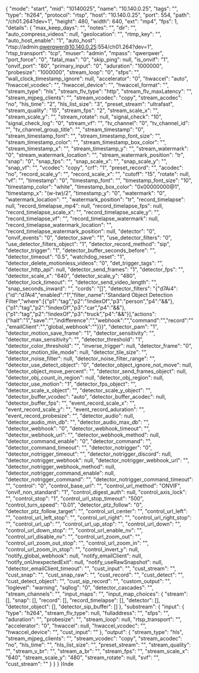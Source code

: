 {
   "mode": "start",
   "mid": "10140025",
   "name": "10.140.0.25",
   "tags": "",
   "type": "h264",
   "protocol": "rtsp",
   "host": "10.140.0.25",
   "port": 554,
   "path": "/ch01.264?dev=1",
   "height": 480,
   "width": 640,
   "ext": "mp4",
   "fps": 1,
   "details": {
      "max_keep_days": "",
      "notes": "",
      "dir": "",
      "auto_compress_videos": null,
      "geolocation": "",
      "rtmp_key": "",
      "auto_host_enable": "1",
      "auto_host": "rtsp://admin:qwerqwer@10.140.0.25:554/ch01.264?dev=1",
      "rtsp_transport": "tcp",
      "muser": "admin",
      "mpass": "qwerqwer",
      "port_force": "0",
      "fatal_max": "0",
      "skip_ping": null,
      "is_onvif": "1",
      "onvif_port": "80",
      "primary_input": "0",
      "aduration": "1000000",
      "probesize": "1000000",
      "stream_loop": "0",
      "sfps": "",
      "wall_clock_timestamp_ignore": null,
      "accelerator": "0",
      "hwaccel": "auto",
      "hwaccel_vcodec": "",
      "hwaccel_device": "",
      "hwaccel_format": "",
      "stream_type": "hls",
      "stream_flv_type": "http",
      "stream_flv_maxLatency": "",
      "stream_mjpeg_clients": "",
      "stream_vcodec": "copy",
      "stream_acodec": "no",
      "hls_time": "2",
      "hls_list_size": "3",
      "preset_stream": "ultrafast",
      "stream_quality": "15",
      "stream_fps": "2",
      "stream_scale_x": "",
      "stream_scale_y": "",
      "stream_rotate": null,
      "signal_check": "10",
      "signal_check_log": "0",
      "stream_vf": "",
      "tv_channel": "0",
      "tv_channel_id": "",
      "tv_channel_group_title": "",
      "stream_timestamp": "0",
      "stream_timestamp_font": "",
      "stream_timestamp_font_size": "",
      "stream_timestamp_color": "",
      "stream_timestamp_box_color": "",
      "stream_timestamp_x": "",
      "stream_timestamp_y": "",
      "stream_watermark": "0",
      "stream_watermark_location": "",
      "stream_watermark_position": "tr",
      "snap": "0",
      "snap_fps": "",
      "snap_scale_x": "",
      "snap_scale_y": "",
      "snap_vf": "",
      "vcodec": "copy",
      "crf": "1",
      "preset_record": "",
      "acodec": "no",
      "record_scale_y": "",
      "record_scale_x": "",
      "cutoff": "15",
      "rotate": null,
      "vf": "",
      "timestamp": "0",
      "timestamp_font": "",
      "timestamp_font_size": "10",
      "timestamp_color": "white",
      "timestamp_box_color": "0x00000000@1",
      "timestamp_x": "(w-tw)/2",
      "timestamp_y": "0",
      "watermark": "0",
      "watermark_location": "",
      "watermark_position": "tr",
      "record_timelapse": null,
      "record_timelapse_mp4": null,
      "record_timelapse_fps": null,
      "record_timelapse_scale_x": "",
      "record_timelapse_scale_y": "",
      "record_timelapse_vf": "",
      "record_timelapse_watermark": null,
      "record_timelapse_watermark_location": "",
      "record_timelapse_watermark_position": null,
      "detector": "0",
      "onvif_events": "0",
      "detector_save": "1",
      "use_detector_filters": "0",
      "use_detector_filters_object": "1",
      "detector_record_method": "sip",
      "detector_trigger": "1",
      "detector_buffer_seconds_before": "",
      "detector_timeout": "0.5",
      "watchdog_reset": "1",
      "detector_delete_motionless_videos": "0",
      "det_trigger_tags": "",
      "detector_http_api": null,
      "detector_send_frames": "1",
      "detector_fps": "",
      "detector_scale_x": "640",
      "detector_scale_y": "480",
      "detector_lock_timeout": "",
      "detector_send_video_length": "",
      "snap_seconds_inward": "",
      "cords": "[]",
      "detector_filters": "{\"d7Ai4\":{\"id\":\"d7Ai4\",\"enabled\":\"1\",\"filter_name\":\"Standard Object Detection Filter\",\"where\":[{\"p1\":\"tag\",\"p2\":\"!indexOf\",\"p3\":\"person\",\"p4\":\"&&\"},{\"p1\":\"tag\",\"p2\":\"!indexOf\",\"p3\":\"car\",\"p4\":\"&&\"},{\"p1\":\"tag\",\"p2\":\"!indexOf\",\"p3\":\"truck\",\"p4\":\"&&\"}],\"actions\":{\"halt\":\"1\",\"save\":\"\",\"indifference\":\"\",\"webhook\":\"\",\"command\":\"\",\"record\":\"\",\"emailClient\":\"\",\"global_webhook\":\"\"}}}",
      "detector_pam": "1",
      "detector_motion_save_frame": "1",
      "detector_sensitivity": "",
      "detector_max_sensitivity": "",
      "detector_threshold": "1",
      "detector_color_threshold": "",
      "inverse_trigger": null,
      "detector_frame": "0",
      "detector_motion_tile_mode": null,
      "detector_tile_size": "",
      "detector_noise_filter": null,
      "detector_noise_filter_range": "",
      "detector_use_detect_object": "0",
      "detector_object_ignore_not_move": null,
      "detector_object_move_percent": "",
      "detector_send_frames_object": null,
      "detector_obj_count_in_region": null,
      "detector_obj_region": null,
      "detector_use_motion": "1",
      "detector_fps_object": "",
      "detector_scale_x_object": "",
      "detector_scale_y_object": "",
      "detector_buffer_vcodec": "auto",
      "detector_buffer_acodec": null,
      "detector_buffer_fps": "",
      "event_record_scale_x": "",
      "event_record_scale_y": "",
      "event_record_aduration": "",
      "event_record_probesize": "",
      "detector_audio": null,
      "detector_audio_min_db": "",
      "detector_audio_max_db": "",
      "detector_webhook": "0",
      "detector_webhook_timeout": "",
      "detector_webhook_url": "",
      "detector_webhook_method": null,
      "detector_command_enable": "0",
      "detector_command": "",
      "detector_command_timeout": "",
      "detector_notrigger": "0",
      "detector_notrigger_timeout": "",
      "detector_notrigger_discord": null,
      "detector_notrigger_webhook": null,
      "detector_notrigger_webhook_url": "",
      "detector_notrigger_webhook_method": null,
      "detector_notrigger_command_enable": null,
      "detector_notrigger_command": "",
      "detector_notrigger_command_timeout": "",
      "control": "0",
      "control_base_url": "",
      "control_url_method": "ONVIF",
      "onvif_non_standard": "1",
      "control_digest_auth": null,
      "control_axis_lock": "",
      "control_stop": "1",
      "control_url_stop_timeout": "500",
      "control_turn_speed": "0.01",
      "detector_ptz_follow": "0",
      "detector_ptz_follow_target": "",
      "control_url_center": "",
      "control_url_left": "",
      "control_url_left_stop": "",
      "control_url_right": "",
      "control_url_right_stop": "",
      "control_url_up": "",
      "control_url_up_stop": "",
      "control_url_down": "",
      "control_url_down_stop": "",
      "control_url_enable_nv": "",
      "control_url_disable_nv": "",
      "control_url_zoom_out": "",
      "control_url_zoom_out_stop": "",
      "control_url_zoom_in": "",
      "control_url_zoom_in_stop": "",
      "control_invert_y": null,
      "notify_global_webhook": null,
      "notify_emailClient": null,
      "notify_onUnexpectedExit": null,
      "notify_useRawSnapshot": null,
      "detector_emailClient_timeout": "",
      "cust_input": "",
      "cust_stream": "",
      "cust_snap": "",
      "cust_snap_raw": "",
      "cust_record": "",
      "cust_detect": "",
      "cust_detect_object": "",
      "cust_sip_record": "",
      "custom_output": "",
      "loglevel": "warning",
      "sqllog": "0",
      "detector_cascades": "",
      "stream_channels": "",
      "input_maps": "",
      "input_map_choices": {
         "stream": [],
         "snap": [],
         "record": [],
         "record_timelapse": [],
         "detector": [],
         "detector_object": [],
         "detector_sip_buffer": []
      },
      "substream": {
         "input": {
            "type": "h264",
            "stream_flv_type": null,
            "fulladdress": "",
            "sfps": "",
            "aduration": "",
            "probesize": "",
            "stream_loop": null,
            "rtsp_transport": "",
            "accelerator": "0",
            "hwaccel": null,
            "hwaccel_vcodec": "",
            "hwaccel_device": "",
            "cust_input": ""
         },
         "output": {
            "stream_type": "hls",
            "stream_mjpeg_clients": "",
            "stream_vcodec": "copy",
            "stream_acodec": "no",
            "hls_time": "",
            "hls_list_size": "",
            "preset_stream": "",
            "stream_quality": "",
            "stream_v_br": "",
            "stream_a_br": "",
            "stream_fps": "",
            "stream_scale_x": "640",
            "stream_scale_y": "480",
            "stream_rotate": null,
            "svf": "",
            "cust_stream": ""
         }
      }
   }
}Inde

